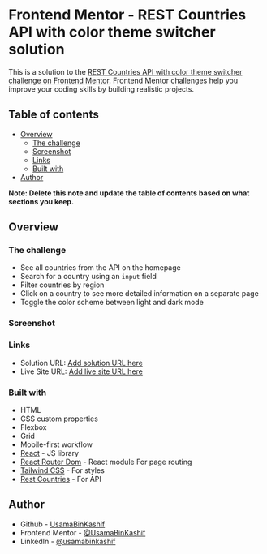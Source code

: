 # Frontend Mentor - REST Countries API with color theme switcher solution

This is a solution to the [REST Countries API with color theme switcher challenge on Frontend Mentor](https://www.frontendmentor.io/challenges/rest-countries-api-with-color-theme-switcher-5cacc469fec04111f7b848ca). Frontend Mentor challenges help you improve your coding skills by building realistic projects.

## Table of contents

- [Overview](#overview)
  - [The challenge](#the-challenge)
  - [Screenshot](#screenshot)
  - [Links](#links)
  - [Built with](#built-with)
- [Author](#author)

**Note: Delete this note and update the table of contents based on what sections you keep.**

## Overview

### The challenge

- See all countries from the API on the homepage
- Search for a country using an `input` field
- Filter countries by region
- Click on a country to see more detailed information on a separate page
- Toggle the color scheme between light and dark mode

### Screenshot

<!-- ![](./screenshot.jpg) -->

### Links

- Solution URL: [Add solution URL here](https://your-solution-url.com)
- Live Site URL: [Add live site URL here](https://your-live-site-url.com)

### Built with

- HTML
- CSS custom properties
- Flexbox
- Grid
- Mobile-first workflow
- [React](https://reactjs.org/) - JS library
- [React Router Dom](https://reactrouter.com/) - React module For page routing
- [Tailwind CSS](https://tailwindcss.com/docs/guides/create-react-app) - For styles
- [Rest Countries](https://restcountries.com/) - For API

## Author

- Github - [UsamaBinKashif](https://github.com/UsamaBinKashif)
- Frontend Mentor - [@UsamaBinKashif](https://www.frontendmentor.io/profile/UsamaBinKashif)
- LinkedIn - [@usamabinkashif](https://www.linkedin.com/in/usamabinkashif/)

